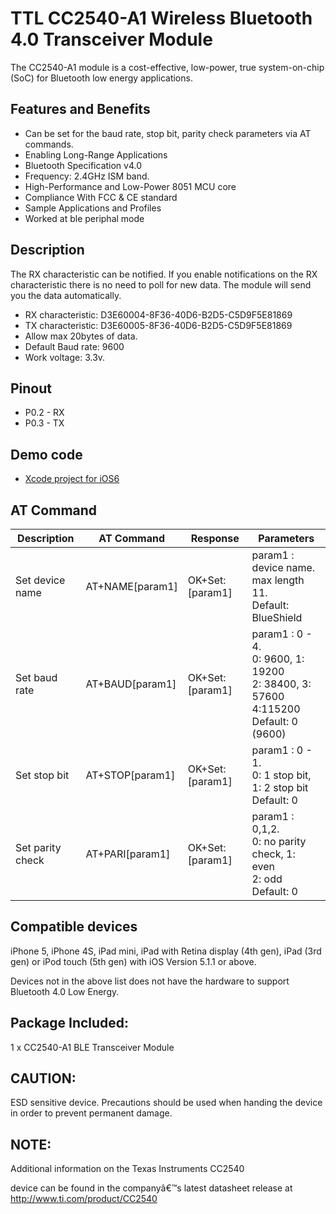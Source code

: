 # TTL CC2540-A1 Wireless Bluetooth 4.0 Transceiver Module

The CC2540-A1 module is a cost-effective, low-power, true system-on-chip (SoC) for Bluetooth low energy applications. 

## Features and Benefits

* Can be set for the baud rate, stop bit, parity check parameters via AT commands.
* Enabling Long-Range Applications
* Bluetooth Specification v4.0
* Frequency: 2.4GHz ISM band.
* High-Performance and Low-Power 8051 MCU core
* Compliance With FCC & CE standard
* Sample Applications and Profiles
* Worked at ble periphal mode

## Description

The RX characteristic can be notified. If you enable notifications on the RX characteristic there is no need to poll for new data. The module will send you the data automatically.

* RX characteristic: D3E60004-8F36-40D6-B2D5-C5D9F5E81869
* TX characteristic: D3E60005-8F36-40D6-B2D5-C5D9F5E81869
* Allow max 20bytes of data.
* Default Baud rate: 9600
* Work voltage: 3.3v.

## Pinout

* P0.2 - RX
* P0.3 - TX

## Demo code

* [Xcode project for iOS6](https://github.com/volca/BlueShieldDemo)

## AT Command

| Description | AT Command | Response | Parameters | 
----|----|----|----
| Set device name |AT+NAME[param1] | OK+Set:[param1] | param1 : device name. <br>max length 11. <br>Default: BlueShield |
| Set baud rate|AT+BAUD[param1] | OK+Set:[param1] | param1 : 0 - 4. <br>0: 9600, 1: 19200<br>2: 38400, 3: 57600<br>4:115200<br>Default: 0 (9600) |
| Set stop bit |AT+STOP[param1] | OK+Set:[param1] | param1 : 0 - 1. <br>0: 1 stop bit, 1: 2 stop bit<br>Default: 0 |
| Set parity check |AT+PARI[param1] | OK+Set:[param1] | param1 : 0,1,2. <br>0: no parity check, 1: even<br>2: odd <br>Default: 0 |


## Compatible devices

iPhone 5, iPhone 4S, iPad mini, iPad with Retina display (4th gen), iPad (3rd gen) or iPod touch (5th gen) with iOS Version 5.1.1 or above.

Devices not in the above list does not have the hardware to support Bluetooth 4.0 Low Energy.


## Package Included:

1 x CC2540-A1 BLE Transceiver Module

## CAUTION:

ESD sensitive device. Precautions should be used when handing the device in order to prevent permanent damage.

## NOTE:

Additional information on the Texas Instruments CC2540

device can be found in the companyâ€™s latest datasheet release at http://www.ti.com/product/CC2540
